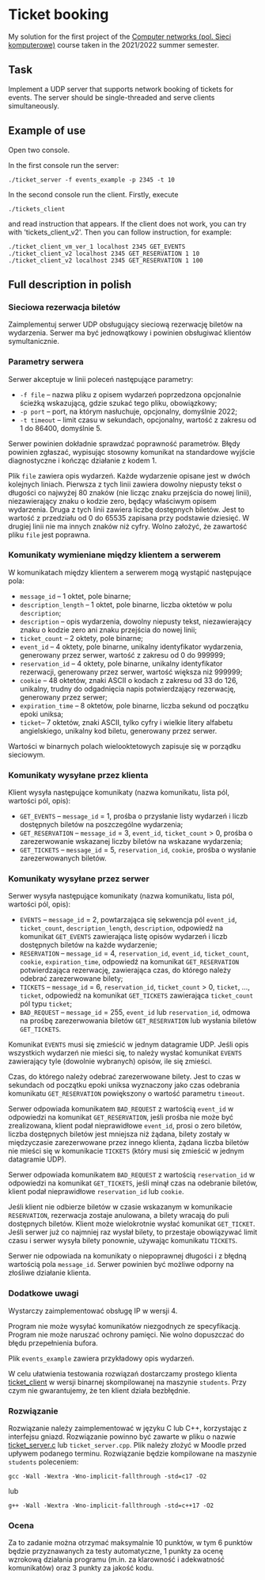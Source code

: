 # Ticket booking

My solution for the first project of the [Computer networks (pol. Sieci komputerowe)](https://usosweb.mimuw.edu.pl/kontroler.php?_action=katalog2/przedmioty/pokazPrzedmiot&prz_kod=1000-214bSIK) course taken in the 2021/2022 summer semester.

## Task

Implement a UDP server that supports network booking of tickets for events. The server should be single-threaded and serve clients simultaneously.

## Example of use

Open two console.

In the first console run the server:
```
./ticket_server -f events_example -p 2345 -t 10
```
In the second console run the client. Firstly, execute
```
./tickets_client
```
and read instruction that appears. If the client does not work, you can try with 'tickets_client_v2'. Then you can follow instruction, for example:
```
./ticket_client_vm_ver_1 localhost 2345 GET_EVENTS
./ticket_client_v2 localhost 2345 GET_RESERVATION 1 10
./ticket_client_v2 localhost 2345 GET_RESERVATION 1 100
```

## Full description in polish

### Sieciowa rezerwacja biletów

Zaimplementuj serwer UDP obsługujący sieciową rezerwację biletów na wydarzenia. Serwer ma być jednowątkowy i powinien obsługiwać klientów symultanicznie.

### Parametry serwera

Serwer akceptuje w linii poleceń następujące parametry:
- `-f file` – nazwa pliku z opisem wydarzeń poprzedzona opcjonalnie ścieżką wskazującą, gdzie szukać tego pliku, obowiązkowy;
- `-p port` – port, na którym nasłuchuje, opcjonalny, domyślnie 2022;
- `-t timeout` – limit czasu w sekundach, opcjonalny, wartość z zakresu od 1 do 86400, domyślnie 5.

Serwer powinien dokładnie sprawdzać poprawność parametrów. Błędy powinien zgłaszać, wypisując stosowny komunikat na standardowe wyjście diagnostyczne i kończąc działanie z kodem 1.

Plik `file` zawiera opis wydarzeń. Każde wydarzenie opisane jest w dwóch kolejnych liniach. Pierwsza z tych linii zawiera dowolny niepusty tekst o długości co najwyżej 80 znaków (nie licząc znaku przejścia do nowej linii), niezawierający znaku o kodzie zero, będący właściwym opisem wydarzenia. Druga z tych linii zawiera liczbę dostępnych biletów. Jest to wartość z przedziału od 0 do 65535 zapisana przy podstawie dziesięć. W drugiej linii nie ma innych znaków niż cyfry. Wolno założyć, że zawartość pliku `file` jest poprawna.

### Komunikaty wymieniane między klientem a serwerem

W komunikatach między klientem a serwerem mogą wystąpić następujące pola:

- `message_id` – 1 oktet, pole binarne;
- `description_length` – 1 oktet, pole binarne, liczba oktetów w polu `description`;
- `description` – opis wydarzenia, dowolny niepusty tekst, niezawierający znaku o kodzie zero ani znaku przejścia do nowej linii;
- `ticket_count` – 2 oktety, pole binarne;
- `event_id` – 4 oktety, pole binarne, unikalny identyfikator wydarzenia, generowany przez serwer, wartość z zakresu od 0 do 999999;
- `reservation_id` – 4 oktety, pole binarne, unikalny identyfikator rezerwacji, generowany przez serwer, wartość większa niż 999999;
- `cookie` – 48 oktetów, znaki ASCII o kodach z zakresu od 33 do 126, unikalny, trudny do odgadnięcia napis potwierdzający rezerwację, generowany przez serwer;
- `expiration_time` – 8 oktetów, pole binarne, liczba sekund od początku epoki uniksa;
- `ticket`– 7 oktetów, znaki ASCII, tylko cyfry i wielkie litery alfabetu angielskiego, unikalny kod biletu, generowany przez serwer.

Wartości w binarnych polach wielooktetowych zapisuje się w porządku sieciowym.

### Komunikaty wysyłane przez klienta

Klient wysyła następujące komunikaty (nazwa komunikatu, lista pól, wartości pól, opis):

- `GET_EVENTS` – `message_id` = 1, prośba o przysłanie listy wydarzeń i liczb dostępnych biletów na poszczególne wydarzenia;
- `GET_RESERVATION` – `message_id` = 3, `event_id`, `ticket_count` > 0, prośba o zarezerwowanie wskazanej liczby biletów na wskazane wydarzenia;
- `GET_TICKETS` – `message_id` = 5, `reservation_id`, `cookie`, prośba o wysłanie zarezerwowanych biletów.

### Komunikaty wysyłane przez serwer

Serwer wysyła następujące komunikaty (nazwa komunikatu, lista pól, wartości pól, opis):

- `EVENTS` – `message_id` = 2, powtarzająca się sekwencja pól `event_id`, `ticket_count`, `description_length`, `description`, odpowiedź na komunikat `GET_EVENTS` zawierająca listę opisów wydarzeń i liczb dostępnych biletów na każde wydarzenie;
- `RESERVATION` – `message_id` = 4, `reservation_id`, `event_id`, `ticket_count`, `cookie`, `expiration_time`, odpowiedź na komunikat `GET_RESERVATION` potwierdzająca rezerwację, zawierająca czas, do którego należy odebrać zarezerwowane bilety;
- `TICKETS` – `message_id` = 6, `reservation_id`, `ticket_count` > 0, `ticket`, …, `ticket`, odpowiedź na komunikat `GET_TICKETS` zawierająca `ticket_count` pól typu `ticket`;
- `BAD_REQUEST` – `message_id` = 255, `event_id` lub `reservation_id`, odmowa na prośbę zarezerwowania biletów `GET_RESERVATION` lub wysłania biletów `GET_TICKETS`.

Komunikat `EVENTS` musi się zmieścić w jednym datagramie UDP. Jeśli opis wszystkich wydarzeń nie mieści się, to należy wysłać komunikat `EVENTS` zawierający tyle (dowolnie wybranych) opisów, ile się zmieści.

Czas, do którego należy odebrać zarezerwowane bilety. Jest to czas w sekundach od początku epoki uniksa wyznaczony jako czas odebrania komunikatu `GET_RESERVATION` powiększony o wartość parametru `timeout`.

Serwer odpowiada komunikatem `BAD_REQUEST` z wartością `event_id` w odpowiedzi na komunikat `GET_RESERVATION`, jeśli prośba nie może być zrealizowana, klient podał nieprawidłowe `event_id`, prosi o zero biletów, liczba dostępnych biletów jest mniejsza niż żądana, bilety zostały w międzyczasie zarezerwowane przez innego klienta, żądana liczba biletów nie mieści się w komunikacie `TICKETS` (który musi się zmieścić w jednym datagramie UDP).

Serwer odpowiada komunikatem `BAD_REQUEST` z wartością `reservation_id` w odpowiedzi na komunikat `GET_TICKETS`, jeśli minął czas na odebranie biletów, klient podał nieprawidłowe `reservation_id` lub `cookie`.

Jeśli klient nie odbierze biletów w czasie wskazanym w komunikacie `RESERVATION`, rezerwacja zostaje anulowana, a bilety wracają do puli dostępnych biletów. Klient może wielokrotnie wysłać komunikat `GET_TICKET`. Jeśli serwer już co najmniej raz wysłał bilety, to przestaje obowiązywać limit czasu i serwer wysyła bilety ponownie, używając komunikatu `TICKETS`.

Serwer nie odpowiada na komunikaty o niepoprawnej długości i z błędną wartością pola `message_id`. Serwer powinien być możliwe odporny na złośliwe działanie klienta.

### Dodatkowe uwagi

Wystarczy zaimplementować obsługę IP w wersji 4.

Program nie może wysyłać komunikatów niezgodnych ze specyfikacją. Program nie może naruszać ochrony pamięci. Nie wolno dopuszczać do błędu przepełnienia bufora.

Plik `events_example` zawiera przykładowy opis wydarzeń.

W celu ułatwienia testowania rozwiązań dostarczamy prostego klienta [ticket_client](https://github.com/patjed41/SIK-1-TicketBooking/blob/master/ticket_client) w wersji binarnej skompilowanej na maszynie `students`. Przy czym nie gwarantujemy, że ten klient działa bezbłędnie.

### Rozwiązanie

Rozwiązanie należy zaimplementować w języku C lub C++, korzystając z interfejsu gniazd. Rozwiązanie powinno być zawarte w pliku o nazwie [ticket_server.c](https://github.com/patjed41/SIK-1-TicketBooking/blob/master/ticket_server.c) lub `ticket_server.cpp`. Plik należy złożyć w Moodle przed upływem podanego terminu. Rozwiązanie będzie kompilowane na maszynie `students` poleceniem:

```
gcc -Wall -Wextra -Wno-implicit-fallthrough -std=c17 -O2
```

lub

```
g++ -Wall -Wextra -Wno-implicit-fallthrough -std=c++17 -O2
```

### Ocena

Za to zadanie można otrzymać maksymalnie 10 punktów, w tym 6 punktów będzie przyznawanych za testy automatyczne, 1 punkty za ocenę wzrokową działania programu (m.in. za klarowność i adekwatność komunikatów) oraz 3 punkty za jakość kodu.
